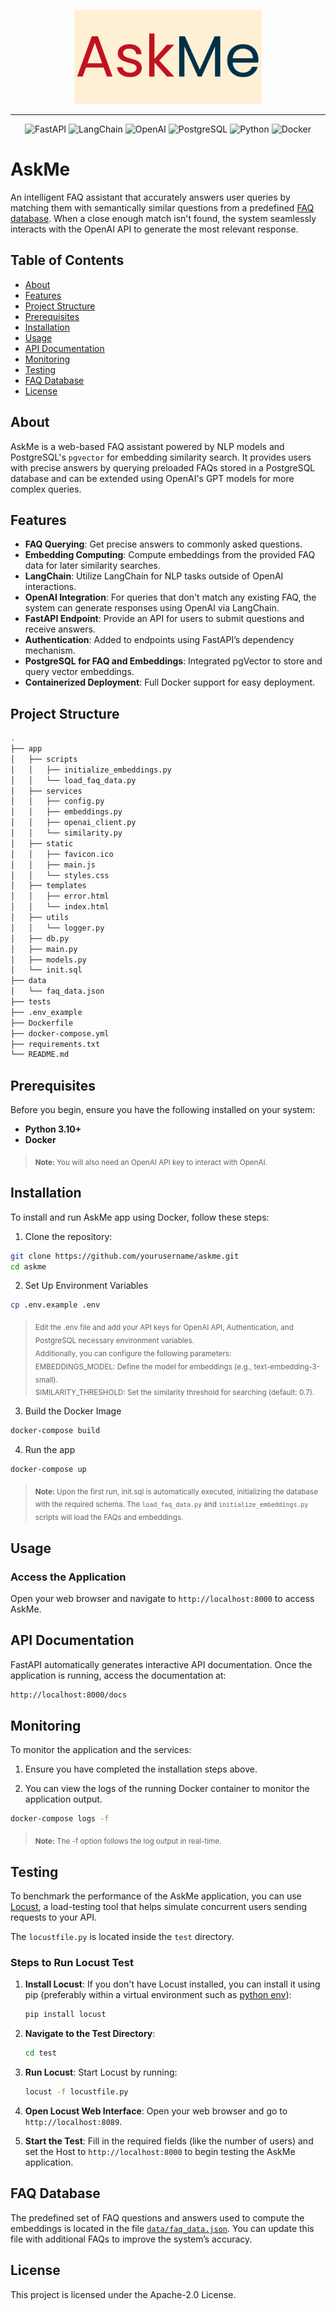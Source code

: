 <div align="center">

<p align="center"> <img src="https://github.com/lkmeta/askme/blob/main/app/static/askme.png" width="300px"></p>

<hr class="custom-line">

</div>

<div align="center">
  <p>
    <img src="https://img.shields.io/badge/FastAPI-1f425f.svg" alt="FastAPI">
    <img src="https://img.shields.io/badge/LangChain-1f425f.svg" alt="LangChain">
    <img src="https://img.shields.io/badge/OpenAI-1f425f.svg" alt="OpenAI">
    <img src="https://img.shields.io/badge/PostgreSQL-1f425f.svg" alt="PostgreSQL">
    <img src="https://img.shields.io/badge/Python_3.10-1f425f.svg" alt="Python">
    <img src="https://img.shields.io/badge/Docker-1f425f.svg" alt="Docker">
  </p>
</div>

# AskMe
An intelligent FAQ assistant that accurately answers user queries by matching them with semantically similar questions from a predefined [FAQ database](https://github.com/lkmeta/askme/blob/main/data/faq_data.json). When a close enough match isn't found, the system seamlessly interacts with the OpenAI API to generate the most relevant response.


## Table of Contents

- [About](#about)
- [Features](#features)
- [Project Structure](#project-structure)
- [Prerequisites](#prerequisites)
- [Installation](#installation)
- [Usage](#usage)
- [API Documentation](#api-documentation)
- [Monitoring](#monitoring)
- [Testing](#testing)
- [FAQ Database](#faq-database)
- [License](#license)

## About

AskMe is a web-based FAQ assistant powered by NLP models and PostgreSQL's `pgvector` for embedding similarity search. It provides users with precise answers by querying preloaded FAQs stored in a PostgreSQL database and can be extended using OpenAI's GPT models for more complex queries.

## Features

- **FAQ Querying**: Get precise answers to commonly asked questions.
- **Embedding Computing**: Compute embeddings from the provided FAQ data for later similarity searches.
- **LangChain**: Utilize LangChain for NLP tasks outside of OpenAI interactions.
- **OpenAI Integration**: For queries that don't match any existing FAQ, the system can generate responses using OpenAI via LangChain.
- **FastAPI Endpoint**: Provide an API for users to submit questions and receive answers.
- **Authentication**: Added to endpoints using FastAPI’s dependency mechanism.
- **PostgreSQL for FAQ and Embeddings**: Integrated pgVector to store and query vector embeddings.
- **Containerized Deployment**: Full Docker support for easy deployment.

## Project Structure

```bash
.
├── app
│   ├── scripts
│   │   ├── initialize_embeddings.py
│   │   └── load_faq_data.py
│   ├── services
│   │   ├── config.py
│   │   ├── embeddings.py
│   │   ├── openai_client.py
│   │   └── similarity.py
│   ├── static
│   │   ├── favicon.ico
│   │   ├── main.js
│   │   └── styles.css
│   ├── templates
│   │   ├── error.html
│   │   └── index.html
│   ├── utils
│   │   └── logger.py
│   ├── db.py
│   ├── main.py
│   ├── models.py
│   └── init.sql
├── data
│   └── faq_data.json
├── tests
├── .env_example
├── Dockerfile
├── docker-compose.yml
├── requirements.txt
└── README.md
```

## Prerequisites

Before you begin, ensure you have the following installed on your system:

- **Python 3.10+**
- **Docker** 

>  <sub>**Note:** You will also need an OpenAI API key to interact with OpenAI.</sub>

## Installation

To install and run AskMe app using Docker, follow these steps:

1. Clone the repository:
```sh
git clone https://github.com/yourusername/askme.git
cd askme
```

2. Set Up Environment Variables

  ```sh
  cp .env.example .env
  ```
> <sub>Edit the .env file and add your API keys for OpenAI API, Authentication, and PostgreSQL necessary environment variables.    
Additionally, you can configure the following parameters:</sub>  
> <sub>EMBEDDINGS_MODEL: Define the model for embeddings (e.g., text-embedding-3-small).</sub>  
> <sub>SIMILARITY_THRESHOLD: Set the similarity threshold for searching (default: 0.7).</sub>  


3. Build the Docker Image  

  ```sh
 docker-compose build
  ```

4. Run the app

```sh
docker-compose up
```

>  <sub>**Note:** Upon the first run, init.sql is automatically executed, initializing the database with the required schema. The `load_faq_data.py` and `initialize_embeddings.py` scripts will load the FAQs and embeddings.</sub>  

## Usage

### Access the Application
Open your web browser and navigate to ```http://localhost:8000``` to access AskMe.

## API Documentation
FastAPI automatically generates interactive API documentation. Once the application is running, access the documentation at:
```bash
http://localhost:8000/docs
```

## Monitoring

To monitor the application and the services:

1. Ensure you have completed the installation steps above.

2. You can view the logs of the running Docker container to monitor the application output.
  ```sh
  docker-compose logs -f
  ```
>  <sub>**Note:** The -f option follows the log output in real-time.</sub>

## Testing

To benchmark the performance of the AskMe application, you can use [Locust](https://locust.io/), a load-testing tool that helps simulate concurrent users sending requests to your API.

The `locustfile.py` is located inside the `test` directory.

### Steps to Run Locust Test

1. **Install Locust**: If you don't have Locust installed, you can install it using pip (preferably within a virtual environment such as [python env](https://packaging.python.org/en/latest/guides/installing-using-pip-and-virtual-environments/)):
    ```bash
    pip install locust
    ```

2. **Navigate to the Test Directory**: 
    ```bash
    cd test
    ```

3. **Run Locust**: Start Locust by running:
    ```bash
    locust -f locustfile.py
    ```

4. **Open Locust Web Interface**: Open your web browser and go to `http://localhost:8089`.

5. **Start the Test**: Fill in the required fields (like the number of users) and set the Host to `http://localhost:8000` to begin testing the AskMe application.

## FAQ Database  
The predefined set of FAQ questions and answers used to compute the embeddings is located in the file [`data/faq_data.json`](https://github.com/lkmeta/askme/blob/main/data/faq_data.json). You can update this file with additional FAQs to improve the system’s accuracy.

## License
This project is licensed under the Apache-2.0 License.

